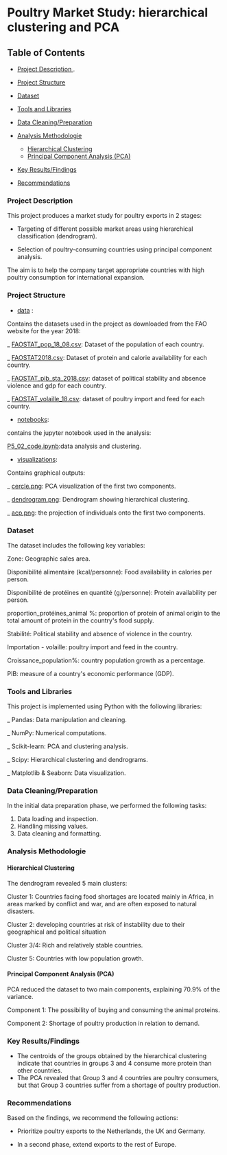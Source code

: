 # Poultry Market Study: hierarchical clustering and PCA

## Table of Contents

 - [Project Description ](#project-description).
 - [Project Structure ](#project-structure)
 - [Dataset](#dataset)
 - [Tools and Libraries](#tools-and-libraries)
 - [Data Cleaning/Preparation](#data-cleaningpreparation)
 - [Analysis Methodologie](#analysis-methodologie)
   - [Hierarchical Clustering](#hierarchical-clustering)
   - [Principal Component Analysis (PCA)](#principal-component-analysis-pca)
   
 - [Key Results/Findings](#key-resultsfindings)
 - [Recommendations](#recommendations)

###   Project Description 

This project produces a market study for poultry exports in 2 stages:

- Targeting of different possible market areas using hierarchical classification (dendrogram). 

- Selection of poultry-consuming countries using principal component analysis.

The aim is to help the company target appropriate countries with high poultry consumption for international expansion.
 ###  Project Structure
- [data](./data) :
  
Contains the datasets used in the project as downloaded from the FAO website for the year 2018:

   _ [FAOSTAT_pop_18_08.csv](./data/FAOSTAT_pop_18_08.csv): Dataset of the population of each country.
   
   _ [FAOSTAT2018.csv](./data/FAOSTAT2018.csv): Dataset of protein and calorie availability for each country.
   
   _ [FAOSTAT_pib_sta_2018.csv](./data/FAOSTAT_pib_sta_2018.csv): dataset of political stability and absence violence and gdp for each country.
     
   _ [FAOSTAT_volaille_18.csv](./data/FAOSTAT_volaille_18.csv): dataset of poultry import and feed for each country.

- [notebooks](./notebooks):
  
contains the jupyter notebook used in the analysis:

  [P5_02_code.ipynb](./notebooks/P5_02_code.ipynb):data analysis and clustering.

- [visualizations](./visualizations):

Contains graphical outputs:

   _ [cercle.png](./visualizations/cercle.png): PCA visualization of the first two components.
    
   _ [dendrogram.png](./visualizations/dendrogram.png): Dendrogram showing hierarchical clustering.
    
   _ [acp.png](./visualizations/acp.png): the projection of individuals onto the first two components.


### Dataset

The dataset includes the following key variables:

Zone: Geographic sales area.

Disponibilité alimentaire (kcal/personne): Food availability in calories per person.

Disponibilité de protéines en quantité (g/personne): Protein availability per person.

proportion_protéines_animal %:  proportion of protein of animal origin to the total amount of protein in the country's food supply.

Stabilité: Political stability and absence of violence in the country.

Importation - volaille: poultry import and feed in the country.

Croissance_population%: country population growth as a percentage.

PIB: measure of a country's economic performance (GDP).

### Tools and Libraries

This project is implemented using Python with the following libraries:

 _ Pandas: Data manipulation and cleaning.

 _ NumPy: Numerical computations.

 _ Scikit-learn: PCA and clustering analysis.

 _ Scipy: Hierarchical clustering and dendrograms.

 _ Matplotlib & Seaborn: Data visualization.
 
### Data Cleaning/Preparation

In the initial data preparation phase, we performed the following tasks:
1. Data loading and inspection.
2. Handling missing values.
3. Data cleaning and formatting.
   
### Analysis Methodologie 
####  Hierarchical Clustering
   
The dendrogram revealed 5 main clusters:

Cluster 1: Countries facing food shortages are located mainly in Africa, in areas marked by conflict and war, and are often exposed to natural disasters.

Cluster 2: developing countries at risk of instability due to their geographical and political situation

Cluster 3/4:  Rich and relatively stable countries.

Cluster 5: Countries with low population growth.

####  Principal Component Analysis (PCA)

PCA reduced the dataset to two main components, explaining 70.9% of the variance.

Component 1: The possibility of buying and consuming the animal proteins.

Component 2:  Shortage of poultry production in relation to demand.


### Key Results/Findings

- The centroids of the groups obtained by the hierarchical clustering indicate that countries in groups 3 and 4 consume more protein than other countries.
- The PCA revealed that Group 3 and 4 countries are poultry consumers, but that Group 3 countries suffer from a shortage of poultry production.

### Recommendations

Based on the findings, we recommend the following actions:

- Prioritize poultry exports to the Netherlands, the UK and Germany.
  
- In a second phase, extend exports to the rest of Europe.







